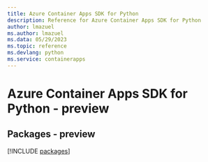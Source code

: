```yaml
---
title: Azure Container Apps SDK for Python
description: Reference for Azure Container Apps SDK for Python
author: lmazuel
ms.author: lmazuel
ms.data: 05/29/2023
ms.topic: reference
ms.devlang: python
ms.service: containerapps
---
```

# Azure Container Apps SDK for Python - preview
## Packages - preview
[!INCLUDE [packages](container-apps-index.md)]